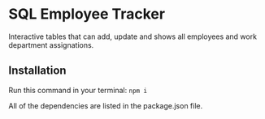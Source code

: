 # SQL Employee Tracker
Interactive tables that can add, update and shows all employees and work department assignations.
## Installation
Run this command in your terminal: ```npm i```

All of the dependencies are listed in the package.json file.
